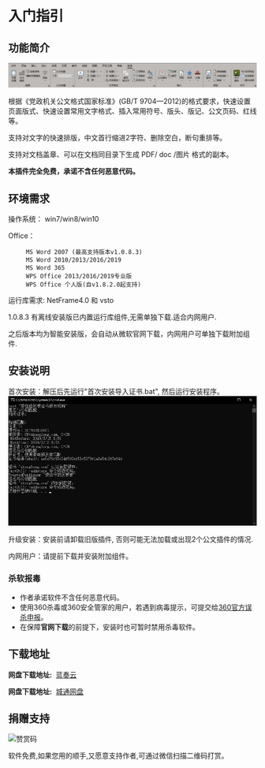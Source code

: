 # 入门指引

## 功能简介

![小恐龙公文排版助手](img/xklbanner.jpg "公文助手")

根据《党政机关公文格式国家标准》(GB/T 9704—2012)的格式要求，快速设置页面版式、快速设置常用文字格式、插入常用符号、版头、版记、公文页码、红线等。

支持对文字的快速排版，中文首行缩进2字符、删除空白，断句重排等。

支持对文档盖章、可以在文档同目录下生成 PDF/ doc /图片 格式的副本。


**本插件完全免费，承诺不含任何恶意代码。**

## 环境需求

操作系统： win7/win8/win10

Office： 

         MS Word 2007 (最高支持版本v1.0.8.3)
         MS Word 2010/2013/2016/2019
         MS Word 365
         WPS Office 2013/2016/2019专业版
         WPS Office 个人版(自v1.8.2.0起支持)

运行库需求: NetFrame4.0 和 vsto

1.0.8.3 有离线安装版已内置运行库组件,无需单独下载.适合内网用户.

之后版本均为智能安装版，会自动从微软官网下载，内网用户可单独下载附加组件.

## 安装说明

首次安装：解压后先运行"首次安装导入证书.bat", 然后运行安装程序。
![成功导入证书](img/cert.png "导入证书")

升级安装：安装前请卸载旧版插件, 否则可能无法加载或出现2个公文插件的情况.

内网用户：请提前下载并安装附加组件。

### 杀软报毒

+ 作者承诺软件不含任何恶意代码。
+ 使用360杀毒或360安全管家的用户，若遇到病毒提示，可提交给[360官方误杀申报](http://sampleup.sd.360.cn/index.php)。
+ 在保障**官网下载**的前提下，安装时也可暂时禁用杀毒软件。

## 下载地址

**网盘下载地址:**  [蓝奏云](https://www.lanzous.com/b557389/)

**网盘下载地址:**  [城通网盘](https://xkonglong.ctfile.com/dir/15334738-33069050-810c82/)

## 捐赠支持

![赞赏码](https://txc.gtimg.com/data/57503/2019/0419/8e0e3d1c3d167c105bebae81b74f3fde.jpg)

软件免费,如果您用的顺手,又愿意支持作者,可通过微信扫描二维码打赏。




